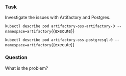 ### Task
Investigate the issues with Artifactory and Postgres.

`kubectl describe pod artifactory-oss-artifactory-0 --namespace=artifactory`{{execute}}

`kubectl describe pod artifactory-oss-postgresql-0 --namespace=artifactory`{{execute}}

### Question
What is the problem?
 
